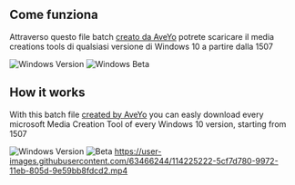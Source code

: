## Come funziona
Attraverso questo file batch [creato da AveYo](https://gist.github.com/AveYo/c74dc774a8fb81a332b5d65613187b15) potrete scaricare il media creations tools di qualsiasi versione di Windows 10 a partire dalla 1507

![Windows Version](https://img.shields.io/badge/Latest%20Windows%20version-20H2%20(o%202009)-red?style=flat&logo=Windows) ![Windows Beta](https://img.shields.io/badge/Latest%20Windows%20Beta-21H1-informational?style=flat&logo=windows)

## How it works

With this batch file [created by AveYo](https://gist.github.com/AveYo/c74dc774a8fb81a332b5d65613187b15) you can easly download every microsoft Media Creation Tool of every Windows 10 version, starting from 1507

![Windows Version](https://img.shields.io/badge/Latest%20Windows%20version-20H2%20(o%202009)-red?style=flat&logo=Windows) ![Beta](https://img.shields.io/badge/Latest%20Windows%20Beta-21H1-informational?style=flat&logo=windows)
https://user-images.githubusercontent.com/63466244/114225222-5cf7d780-9972-11eb-805d-9e59bb8fdcd2.mp4


